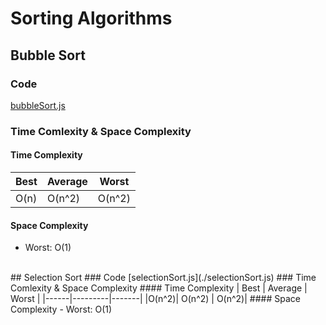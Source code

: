 # Sorting Algorithms

## Bubble Sort
### Code
  [bubbleSort.js](./bubbleSort.js)
### Time Comlexity & Space Complexity
#### Time Complexity
  | Best | Average | Worst |
  |------|---------|-------|
  | O(n) | O(n^2)  | O(n^2)|
#### Space Complexity
  - Worst: O(1)
<br/>
## Selection Sort
### Code
  [selectionSort.js](./selectionSort.js)
### Time Comlexity & Space Complexity
#### Time Complexity
  | Best | Average | Worst |
  |------|---------|-------|
  |O(n^2)| O(n^2)  | O(n^2)|
#### Space Complexity
  - Worst: O(1)